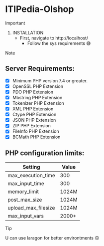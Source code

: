 # ITIPedia-Olshop

> [!IMPORTANT]
1. INSTALLATION
   - First, navigate to http://localhost/
     - Follow the sys requirements 😅

> [!NOTE]
> ## Server Requirements:
> - [x] Minimum PHP version 7.4 or greater.
> - [x] OpenSSL PHP Extension
> - [x] PDO PHP Extension
> - [x] Mbstring PHP Extension
> - [x] Tokenizer PHP Extension
> - [x] XML PHP Extension
> - [x] Ctype PHP Extension
> - [x] JSON PHP Extension
> - [x] ZIP PHP Extension
> - [x] FileInfo PHP Extension
> - [x] BCMath PHP Extension
> ## PHP configuration limits:
> | Setting              | Value    |
> |----------------------|----------|
> | max_execution_time   | 300      |
> | max_input_time       | 300      |
> | memory_limit         | 1024M    |
> | post_max_size        | 1024M    |
> | upload_max_filesize  | 1024M    |
> | max_input_vars       | 2000+    |

> [!TIP]
U can use laragon for better environtments :upside_down_face:
